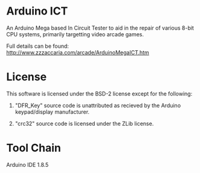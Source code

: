 # Arduino ICT
An Arduino Mega based In Circuit Tester to aid in the repair of various 8-bit CPU systems, primarily targetting video arcade games.

Full details can be found: http://www.zzzaccaria.com/arcade/ArduinoMegaICT.htm

# License
This software is licensed under the BSD-2 license except for the following:

1. "DFR_Key" source code is unattributed as recieved by the Arduino keypad/display manufacturer.

2. "crc32" source code is licensed under the ZLib license.

# Tool Chain
Arduino IDE 1.8.5

